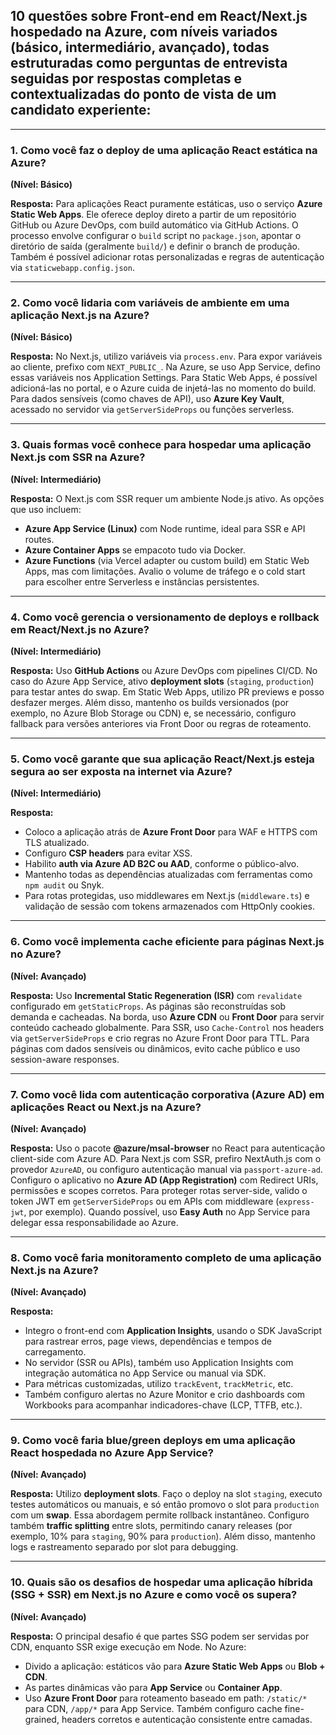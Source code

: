 ## **10 questões sobre Front-end em React/Next.js hospedado na Azure**, com **níveis variados (básico, intermediário, avançado)**, todas estruturadas **como perguntas de entrevista** seguidas por **respostas completas e contextualizadas do ponto de vista de um candidato experiente**:

---

### 1. **Como você faz o deploy de uma aplicação React estática na Azure?**

**(Nível: Básico)**

**Resposta:**
Para aplicações React puramente estáticas, uso o serviço **Azure Static Web Apps**. Ele oferece deploy direto a partir de um repositório GitHub ou Azure DevOps, com build automático via GitHub Actions.
O processo envolve configurar o `build` script no `package.json`, apontar o diretório de saída (geralmente `build/`) e definir o branch de produção. Também é possível adicionar rotas personalizadas e regras de autenticação via `staticwebapp.config.json`.

---

### 2. **Como você lidaria com variáveis de ambiente em uma aplicação Next.js na Azure?**

**(Nível: Básico)**

**Resposta:**
No Next.js, utilizo variáveis via `process.env`. Para expor variáveis ao cliente, prefixo com `NEXT_PUBLIC_`.
Na Azure, se uso App Service, defino essas variáveis nos Application Settings. Para Static Web Apps, é possível adicioná-las no portal, e o Azure cuida de injetá-las no momento do build.
Para dados sensíveis (como chaves de API), uso **Azure Key Vault**, acessado no servidor via `getServerSideProps` ou funções serverless.

---

### 3. **Quais formas você conhece para hospedar uma aplicação Next.js com SSR na Azure?**

**(Nível: Intermediário)**

**Resposta:**
O Next.js com SSR requer um ambiente Node.js ativo. As opções que uso incluem:

* **Azure App Service (Linux)** com Node runtime, ideal para SSR e API routes.
* **Azure Container Apps** se empacoto tudo via Docker.
* **Azure Functions** (via Vercel adapter ou custom build) em Static Web Apps, mas com limitações.
  Avalio o volume de tráfego e o cold start para escolher entre Serverless e instâncias persistentes.

---

### 4. **Como você gerencia o versionamento de deploys e rollback em React/Next.js no Azure?**

**(Nível: Intermediário)**

**Resposta:**
Uso **GitHub Actions** ou Azure DevOps com pipelines CI/CD. No caso do Azure App Service, ativo **deployment slots** (`staging`, `production`) para testar antes do swap.
Em Static Web Apps, utilizo PR previews e posso desfazer merges.
Além disso, mantenho os builds versionados (por exemplo, no Azure Blob Storage ou CDN) e, se necessário, configuro fallback para versões anteriores via Front Door ou regras de roteamento.

---

### 5. **Como você garante que sua aplicação React/Next.js esteja segura ao ser exposta na internet via Azure?**

**(Nível: Intermediário)**

**Resposta:**

* Coloco a aplicação atrás de **Azure Front Door** para WAF e HTTPS com TLS atualizado.
* Configuro **CSP headers** para evitar XSS.
* Habilito **auth via Azure AD B2C ou AAD**, conforme o público-alvo.
* Mantenho todas as dependências atualizadas com ferramentas como `npm audit` ou Snyk.
* Para rotas protegidas, uso middlewares em Next.js (`middleware.ts`) e validação de sessão com tokens armazenados com HttpOnly cookies.

---

### 6. **Como você implementa cache eficiente para páginas Next.js no Azure?**

**(Nível: Avançado)**

**Resposta:**
Uso **Incremental Static Regeneration (ISR)** com `revalidate` configurado em `getStaticProps`. As páginas são reconstruídas sob demanda e cacheadas.
Na borda, uso **Azure CDN** ou **Front Door** para servir conteúdo cacheado globalmente.
Para SSR, uso `Cache-Control` nos headers via `getServerSideProps` e crio regras no Azure Front Door para TTL.
Para páginas com dados sensíveis ou dinâmicos, evito cache público e uso session-aware responses.

---

### 7. **Como você lida com autenticação corporativa (Azure AD) em aplicações React ou Next.js na Azure?**

**(Nível: Avançado)**

**Resposta:**
Uso o pacote **@azure/msal-browser** no React para autenticação client-side com Azure AD.
Para Next.js com SSR, prefiro NextAuth.js com o provedor `AzureAD`, ou configuro autenticação manual via `passport-azure-ad`.
Configuro o aplicativo no **Azure AD (App Registration)** com Redirect URIs, permissões e scopes corretos.
Para proteger rotas server-side, valido o token JWT em `getServerSideProps` ou em APIs com middleware (`express-jwt`, por exemplo).
Quando possível, uso **Easy Auth** no App Service para delegar essa responsabilidade ao Azure.

---

### 8. **Como você faria monitoramento completo de uma aplicação Next.js na Azure?**

**(Nível: Avançado)**

**Resposta:**

* Integro o front-end com **Application Insights**, usando o SDK JavaScript para rastrear erros, page views, dependências e tempos de carregamento.
* No servidor (SSR ou APIs), também uso Application Insights com integração automática no App Service ou manual via SDK.
* Para métricas customizadas, utilizo `trackEvent`, `trackMetric`, etc.
* Também configuro alertas no Azure Monitor e crio dashboards com Workbooks para acompanhar indicadores-chave (LCP, TTFB, etc.).

---

### 9. **Como você faria blue/green deploys em uma aplicação React hospedada no Azure App Service?**

**(Nível: Avançado)**

**Resposta:**
Utilizo **deployment slots**. Faço o deploy na slot `staging`, executo testes automáticos ou manuais, e só então promovo o slot para `production` com um **swap**.
Essa abordagem permite rollback instantâneo.
Configuro também **traffic splitting** entre slots, permitindo canary releases (por exemplo, 10% para `staging`, 90% para `production`).
Além disso, mantenho logs e rastreamento separado por slot para debugging.

---

### 10. **Quais são os desafios de hospedar uma aplicação híbrida (SSG + SSR) em Next.js no Azure e como você os supera?**

**(Nível: Avançado)**

**Resposta:**
O principal desafio é que partes SSG podem ser servidas por CDN, enquanto SSR exige execução em Node. No Azure:

* Divido a aplicação: estáticos vão para **Azure Static Web Apps** ou **Blob + CDN**.
* As partes dinâmicas vão para **App Service** ou **Container App**.
* Uso **Azure Front Door** para roteamento baseado em path: `/static/*` para CDN, `/app/*` para App Service.
  Também configuro cache fine-grained, headers corretos e autenticação consistente entre camadas.